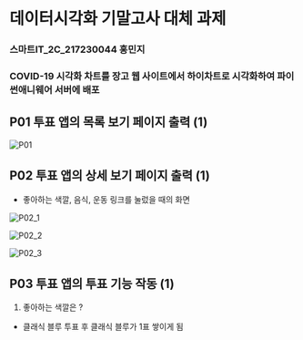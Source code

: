 # 데이터시각화 기말고사 대체 과제

### 스마트IT_2C_217230044 홍민지

### COVID-19 시각화 차트를 장고 웹 사이트에서 하이차트로 시각화하여 파이썬애니웨어 서버에 배포










## P01 투표 앱의 목록 보기 페이지 출력 (1)

 ![P01](https://ifh.cc/g/01w86T.png)

## P02 투표 앱의 상세 보기 페이지 출력 (1)
- 좋아하는 색깔, 음식, 운동 링크를 눌렀을 때의 화면

![P02_1](https://ifh.cc/g/UPLHxT.png)

![P02_2](https://ifh.cc/g/wPSt3D.png)

![P02_3](https://ifh.cc/g/UVJ0t2.png)


## P03 투표 앱의 투표 기능 작동 (1)

1. 좋아하는 색깔은 ?

- 클래식 블루 투표 후 클래식 블루가 1표 쌓이게 됨